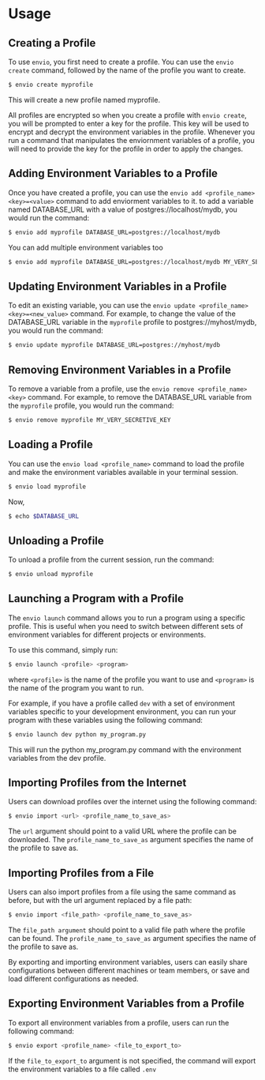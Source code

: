 # Usage

## Creating a Profile

To use `envio`, you first need to create a profile. You can use the `envio create` command, followed by the name of the profile you want to create.

```sh
$ envio create myprofile
```

This will create a new profile named myprofile.

All profiles are encrypted so when you create a profile with `envio create`, you will be prompted to enter a key for the profile. This key will be used to encrypt and decrypt the environment variables in the profile. Whenever you run a command that manipulates the enviornment variables of a profile, you will need to provide the key for the profile in order to apply the changes.

## Adding Environment Variables to a Profile

Once you have created a profile, you can use the `envio add <profile_name> <key>=<value>` command to add enviorment variables to it. to add a variable named DATABASE_URL with a value of postgres://localhost/mydb, you would run the command:

```sh
$ envio add myprofile DATABASE_URL=postgres://localhost/mydb
```

You can add multiple environment variables too

```sh
$ envio add myprofile DATABASE_URL=postgres://localhost/mydb MY_VERY_SECRETIVE_KEY=1234
```

## Updating Environment Variables in a Profile

To edit an existing variable, you can use the `envio update <profile_name> <key>=<new_value>` command. For example, to change the value of the DATABASE_URL variable in the `myprofile` profile to postgres://myhost/mydb, you would run the command:

```sh
$ envio update myprofile DATABASE_URL=postgres://myhost/mydb
```

## Removing Environment Variables in a Profile

To remove a variable from a profile, use the `envio remove <profile_name> <key>` command. For example, to remove the DATABASE_URL variable from the `myprofile` profile, you would run the command:

```sh
$ envio remove myprofile MY_VERY_SECRETIVE_KEY
```

## Loading a Profile

You can use the `envio load <profile_name>` command to load the profile and make the environment variables available in your terminal session.

```sh
$ envio load myprofile
```

Now,
```sh
$ echo $DATABASE_URL
```

## Unloading a Profile

To unload a profile from the current session, run the command:
```sh
$ envio unload myprofile
```
## Launching a Program with a Profile

The `envio launch` command allows you to run a program using a specific profile. This is useful when you need to switch between different sets of environment variables for different projects or environments.

To use this command, simply run:

```sh
$ envio launch <profile> <program>
```

where `<profile>` is the name of the profile you want to use and `<program>` is the name of the program you want to run.

For example, if you have a profile called `dev` with a set of environment variables specific to your development environment, you can run your program with these variables using the following command:

```sh
$ envio launch dev python my_program.py
```
  
This will run the python my_program.py command with the environment variables from the dev profile.

## Importing Profiles from the Internet
Users can download profiles over the internet using the following command:

```sh
$ envio import <url> <profile_name_to_save_as>
```

The `url` argument should point to a valid URL where the profile can be downloaded. The `profile_name_to_save_as` argument specifies the name of the profile to save as.

## Importing Profiles from a File

Users can also import profiles from a file using the same command as before, but with the url argument replaced by a file path:

```sh
$ envio import <file_path> <profile_name_to_save_as>
```

The `file_path argument` should point to a valid file path where the profile can be found. The `profile_name_to_save_as` argument specifies the name of the profile to save as.

By exporting and importing environment variables, users can easily share configurations between different machines or team members, or save and load different configurations as needed.

## Exporting Environment Variables from a Profile
To export all environment variables from a profile, users can run the following command:

```sh
$ envio export <profile_name> <file_to_export_to>
```

If the `file_to_export_to` argument is not specified, the command will export the environment variables to a file called `.env`

